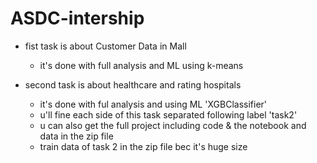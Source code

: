 # ASDC-intership

  - fist task is about Customer Data in Mall
      - it's done with full analysis and ML using k-means
    
  - second task is about healthcare and rating hospitals
      - it's done with ful analysis and using ML 'XGBClassifier'
      - u'll fine each side of this task separated following label 'task2'
      - u can also get the full project including code & the notebook and data in the zip file  
      - train data of task 2 in the zip file bec it's huge size 
  
